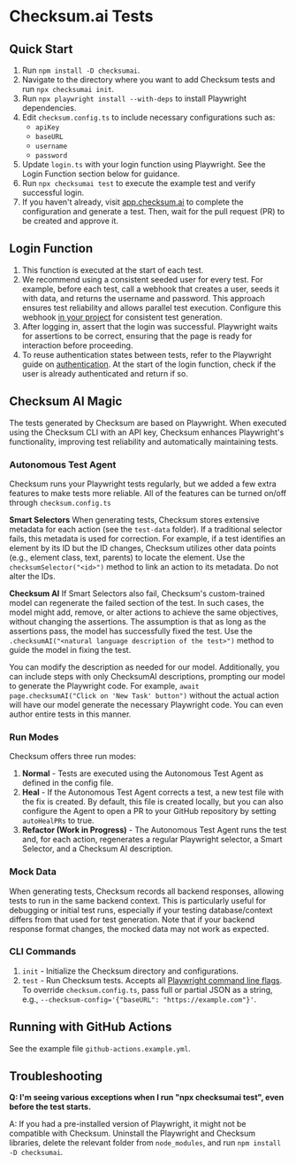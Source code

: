 # Checksum.ai Tests

## Quick Start

1. Run `npm install -D checksumai`.
2. Navigate to the directory where you want to add Checksum tests and run `npx checksumai init`.
3. Run `npx playwright install --with-deps` to install Playwright dependencies.
4. Edit `checksum.config.ts` to include necessary configurations such as:
   - `apiKey`
   - `baseURL`
   - `username`
   - `password`
5. Update `login.ts` with your login function using Playwright. See the Login Function section below for guidance.
6. Run `npx checksumai test` to execute the example test and verify successful login.
7. If you haven't already, visit [app.checksum.ai](https://app.checksum.ai) to complete the configuration and generate a test. Then, wait for the pull request (PR) to be created and approve it.

## Login Function

1. This function is executed at the start of each test.
2. We recommend using a consistent seeded user for every test. For example, before each test, call a webhook that creates a user, seeds it with data, and returns the username and password. This approach ensures test reliability and allows parallel test execution. Configure this webhook [in your project](https://app.checksum.ai/#/settings/wizard) for consistent test generation.
3. After logging in, assert that the login was successful. Playwright waits for assertions to be correct, ensuring that the page is ready for interaction before proceeding.
4. To reuse authentication states between tests, refer to the Playwright guide on [authentication](https://playwright.dev/docs/auth). At the start of the login function, check if the user is already authenticated and return if so.

## Checksum AI Magic

The tests generated by Checksum are based on Playwright. When executed using the Checksum CLI with an API key, Checksum enhances Playwright's functionality, improving test reliability and automatically maintaining tests.

### Autonomous Test Agent

Checksum runs your Playwright tests regularly, but we added a few extra features to make tests more reliable. All of the features can be turned on/off through `checksum.config.ts`

**Smart Selectors**
When generating tests, Checksum stores extensive metadata for each action (see the `test-data` folder). If a traditional selector fails, this metadata is used for correction. For example, if a test identifies an element by its ID but the ID changes, Checksum utilizes other data points (e.g., element class, text, parents) to locate the element. Use the `checksumSelector("<id>")` method to link an action to its metadata. Do not alter the IDs.

**Checksum AI**
If Smart Selectors also fail, Checksum's custom-trained model can regenerate the failed section of the test. In such cases, the model might add, remove, or alter actions to achieve the same objectives, without changing the assertions. The assumption is that as long as the assertions pass, the model has successfully fixed the test. Use the `.checksumAI("<natural language description of the test>")` method to guide the model in fixing the test.

You can modify the description as needed for our model. Additionally, you can include steps with only ChecksumAI descriptions, prompting our model to generate the Playwright code. For example, `await page.checksumAI("Click on 'New Task' button")` without the actual action will have our model generate the necessary Playwright code. You can even author entire tests in this manner.

### Run Modes

Checksum offers three run modes:

1. **Normal** - Tests are executed using the Autonomous Test Agent as defined in the config file.
2. **Heal** - If the Autonomous Test Agent corrects a test, a new test file with the fix is created. By default, this file is created locally, but you can also configure the Agent to open a PR to your GitHub repository by setting `autoHealPRs` to true.
3. **Refactor (Work in Progress)** - The Autonomous Test Agent runs the test and, for each action, regenerates a regular Playwright selector, a Smart Selector, and a Checksum AI description.

### Mock Data

When generating tests, Checksum records all backend responses, allowing tests to run in the same backend context. This is particularly useful for debugging or initial test runs, especially if your testing database/context differs from that used for test generation. Note that if your backend response format changes, the mocked data may not work as expected.

### CLI Commands

1. `init` - Initialize the Checksum directory and configurations.
2. `test` - Run Checksum tests. Accepts all [Playwright command line flags](https://playwright.dev/docs/test-cli). To override `checksum.config.ts`, pass full or partial JSON as a string, e.g., `--checksum-config='{"baseURL": "https://example.com"}'`.

## Running with GitHub Actions

See the example file `github-actions.example.yml`.

## Troubleshooting

**Q: I'm seeing various exceptions when I run "npx checksumai test", even before the test starts.**

A: If you had a pre-installed version of Playwright, it might not be compatible with Checksum. Uninstall the Playwright and Checksum libraries, delete the relevant folder from `node_modules`, and run `npm install -D checksumai`.

